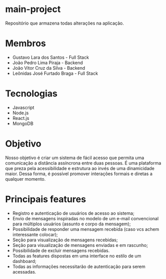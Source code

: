 # main-project
Repositório que armazena todas alterações na aplicação.

# Membros
* Gustavo Lara dos Santos - Full Stack
* João Pedro Lima Piraja - Backend
* João Vitor Cruz da Silva - Backend
* Leônidas José Furtado Braga - Full Stack

# Tecnologias
* Javascript
* Node.js
* React.js
* MongoDB

# Objetivo
Nosso objetivo é criar um sistema de fácil acesso que permita uma comunicação a distância assíncrona entre duas pessoas. É uma plataforma que preza pela acessibilidade e estrutura ao invés de uma dinamicidade maior. Dessa forma, é possível promover interações formais e diretas a qualquer momento.

# Principais features
* Registro e autenticação de usuários de acesso ao sistema;
* Envio de mensagens inspiradas no modelo de um e-mail convencional para múltiplos usuários (assunto e corpo da mensagem);
* Possibilidade de responder uma mensagem recebida (caso vcs achem interessante colocar);
* Seção para visualização de mensagens recebidas;
* Seção para visualização de mensagens enviadas e em rascunho;
* Possibilidade de excluir mensagens recebidas.
* Todas as features dispostas em uma interface no estilo de um dashboard;
* Todas as informações necessitarão de autenticação para serem acessadas.
